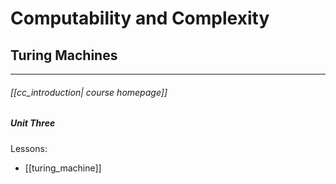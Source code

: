# Computability and Complexity
## Turing Machines
---
###### [[cc_introduction| course homepage]]
##### Unit Three

Lessons:
- [[turing_machine]]

